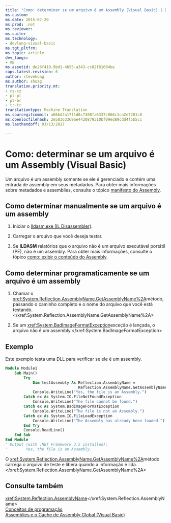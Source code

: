 ```yaml
---
title: "Como: determinar se um arquivo é um Assembly (Visual Basic) | Documentos do Microsoft"
ms.custom: 
ms.date: 2015-07-20
ms.prod: .net
ms.reviewer: 
ms.suite: 
ms.technology:
- devlang-visual-basic
ms.tgt_pltfrm: 
ms.topic: article
dev_langs:
- VB
ms.assetid: de26f410-9bd1-4b55-a343-cc82f81684be
caps.latest.revision: 6
author: stevehoag
ms.author: shoag
translation.priority.mt:
- cs-cz
- pl-pl
- pt-br
- tr-tr
translationtype: Machine Translation
ms.sourcegitcommit: a06bd2a17f1d6c7308fa6337c866c1ca2e7281c0
ms.openlocfilehash: 2e58363369ae4420879310bf09ed89cdd4f5b5cc
ms.lasthandoff: 03/13/2017

---
```

# <a name="how-to-determine-if-a-file-is-an-assembly-visual-basic"></a>Como: determinar se um arquivo é um Assembly (Visual Basic)
Um arquivo é um assembly somente se ele é gerenciado e contém uma entrada de assembly em seus metadados. Para obter mais informações sobre metadados e assemblies, consulte o tópico [manifesto do Assembly](https://msdn.microsoft.com/library/1w45z383).  
  
## <a name="how-to-manually-determine-if-a-file-is-an-assembly"></a>Como determinar manualmente se um arquivo é um assembly  
  
1.  Iniciar o [Ildasm.exe (IL Disassembler)](https://msdn.microsoft.com/library/f7dy01k1).  
  
2.  Carregar o arquivo que você deseja testar.  
  
3.  Se **ILDASM** relatórios que o arquivo não é um arquivo executável portátil (PE), não é um assembly. Para obter mais informações, consulte o tópico [como: exibir o conteúdo do Assembly](http://msdn.microsoft.com/library/fb7baaab-4c0d-47ad-8fd3-4591cf834709).  
  
## <a name="how-to-programmatically-determine-if-a-file-is-an-assembly"></a>Como determinar programaticamente se um arquivo é um assembly  
  
1.  Chamar o <xref:System.Reflection.AssemblyName.GetAssemblyName%2A>método, passando o caminho completo e o nome do arquivo que você está testando.</xref:System.Reflection.AssemblyName.GetAssemblyName%2A>  
  
2.  Se um <xref:System.BadImageFormatException>exceção é lançada, o arquivo não é um assembly.</xref:System.BadImageFormatException>  
  
## <a name="example"></a>Exemplo  
 Este exemplo testa uma DLL para verificar se ele é um assembly.  
  
```vb  
Module Module1  
    Sub Main()  
        Try  
            Dim testAssembly As Reflection.AssemblyName =  
                                Reflection.AssemblyName.GetAssemblyName("C:\Windows\Microsoft.NET\Framework\v3.5\System.Net.dll")  
            Console.WriteLine("Yes, the file is an Assembly.")  
        Catch ex As System.IO.FileNotFoundException  
            Console.WriteLine("The file cannot be found.")  
        Catch ex As System.BadImageFormatException  
            Console.WriteLine("The file is not an Assembly.")  
        Catch ex As System.IO.FileLoadException  
            Console.WriteLine("The Assembly has already been loaded.")  
        End Try  
        Console.ReadLine()  
    End Sub  
End Module  
' Output (with .NET Framework 3.5 installed):  
'        Yes, the file is an Assembly.  
```
  
 O <xref:System.Reflection.AssemblyName.GetAssemblyName%2A>método carrega o arquivo de teste e libera quando a informação é lida.</xref:System.Reflection.AssemblyName.GetAssemblyName%2A>  
  
## <a name="see-also"></a>Consulte também  
 <xref:System.Reflection.AssemblyName></xref:System.Reflection.AssemblyName>   
 [Conceitos de programação](../../../../visual-basic/programming-guide/concepts/index.md)   
 [Assemblies e o Cache de Assembly Global (Visual Basic)](index.md)
